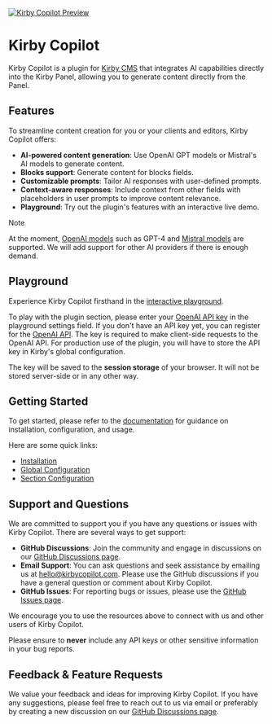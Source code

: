 [![Kirby Copilot Preview](./github/kirby-copilot-preview.png)](https://kirbycopilot.com)

# Kirby Copilot

Kirby Copilot is a plugin for [Kirby CMS](https://getkirby.com) that integrates AI capabilities directly into the Kirby Panel, allowing you to generate content directly from the Panel.

## Features

To streamline content creation for you or your clients and editors, Kirby Copilot offers:

- **AI-powered content generation**: Use OpenAI GPT models or Mistral's AI models to generate content.
- **Blocks support**: Generate content for blocks fields.
- **Customizable prompts**: Tailor AI responses with user-defined prompts.
- **Context-aware responses**: Include context from other fields with placeholders in user prompts to improve content relevance.
- **Playground**: Try out the plugin's features with an interactive live demo.

> [!NOTE]
> At the moment, [OpenAI models](https://platform.openai.com/docs/models) such as GPT-4 and [Mistral models](https://mistral.ai/product/) are supported. We will add support for other AI providers if there is enough demand.

## Playground

Experience Kirby Copilot firsthand in the [interactive playground](https://kirbycopilot.com/playground).

To play with the plugin section, please enter your [OpenAI API key](https://platform.openai.com/api-keys) in the playground settings field. If you don't have an API key yet, you can register for the [OpenAI API](https://platform.openai.com). The key is required to make client-side requests to the OpenAI API. For production use of the plugin, you will have to store the API key in Kirby's global configuration.

The key will be saved to the **session storage** of your browser. It will not be stored server-side or in any other way.

## Getting Started

To get started, please refer to the [documentation](https://kirbycopilot.com/docs/getting-started) for guidance on installation, configuration, and usage.

Here are some quick links:

- [Installation](https://kirbycopilot.com/docs/getting-started/installation)
- [Global Configuration](https://kirbycopilot.com/docs/configuration/global)
- [Section Configuration](https://kirbycopilot.com/docs/configuration/section)

## Support and Questions

We are committed to support you if you have any questions or issues with Kirby Copilot. There are several ways to get support:

- **GitHub Discussions**: Join the community and engage in discussions on our [GitHub Discussions page](https://github.com/johannschopplich/kirby-copilot/discussions).
- **Email Support**: You can ask questions and seek assistance by emailing us at [hello@kirbycopilot.com](mailto:hello@kirbycopilot.com). Please use the GitHub discussions if you have a general question or comment about Kirby Copilot.
- **GitHub Issues**: For reporting bugs or issues, please use the [GitHub Issues page](https://github.com/johannschopplich/kirby-copilot/issues).

We encourage you to use the resources above to connect with us and other users of Kirby Copilot.

Please ensure to **never** include any API keys or other sensitive information in your bug reports.

## Feedback & Feature Requests

We value your feedback and ideas for improving Kirby Copilot. If you have any suggestions, please feel free to reach out to us via email or preferably by creating a new discussion on our [GitHub Discussions page](https://github.com/johannschopplich/kirby-copilot/discussions).
